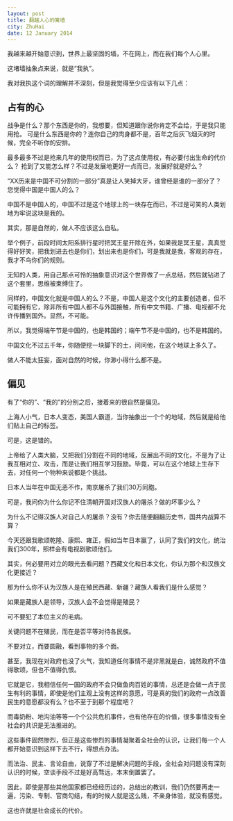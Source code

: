 ```yaml
---
layout: post
title: 翻越人心的篱墙
city: ZhuHai
date: 12 January 2014
---
```


我越来越开始意识到，世界上最坚固的墙，不在网上，而在我们每个人心里。

这堵墙抽象点来说，就是“我执”。

我对我执这个词的理解并不深刻，但是我觉得至少应该有以下几点：

## 占有的心

战争是什么？那个东西是你的，我想要，但知道跟你说你肯定不会给，于是我只能用抢。
可是什么东西是你的？连你自己的肉身都不是，百年之后灰飞烟灭的时候，完全不听你的安排。

最多最多不过是抢来几年的使用权而已，为了这点使用权，有必要付出生命的代价么？
抢到了又能怎么样？不过是发展地更好一点而已，发展好就是好么？

“XX历来是中国不可分割的一部分”真是让人笑掉大牙，谁曾经是谁的一部分了？您觉得中国是中国人的么？

中国不是中国人的，中国不过是这个地球上的一块存在而已，不过是可笑的人类划地为牢说这块是我的。

其实，那是自然的，做人不应该这么自私。

举个例子，前段时间太阳系排行星时把冥王星开除在外，如果我是冥王星，真真觉得好好笑，把我划进去也是你们，划出来也是你们，可是我就是我，客观的存在，我才不鸟你们的规则。

无知的人类，用自己那点可怜的抽象意识对这个世界做了一点总结，然后就钻进了这个套里，思维被束缚住了。

同样的，中国文化就是中国人的么？不是，中国人是这个文化的主要创造者，但不可能拥有它，除非所有中国人都不与外国接触，所有中文书籍、广播、电视都不允许传播到国外。显然，不可能。

所以，我觉得端午节是中国的，也是韩国的；端午节不是中国的，也不是韩国的。

中国文化不过五千年，你随便挖一块脚下的土，问问他，在这个地球上多久了。

做人不能太狂妄，面对自然的时候，你渺小得什么都不是。

## 偏见

有了“你的”、“我的”的分别之后，接着来的很自然是偏见。

上海人小气，日本人变态，美国人霸道，当你抽象出一个个的地域，然后就是给他们贴上自己的标签。

可是，这是错的。

上帝给了人类大脑，又把我们分割在不同的地域，反展出不同的文化，不是为了让我互相对立、攻击，而是让我们相互学习鼓励。毕竟，可以在这个地球上生存下去，对任何一个物种来说都是个挑战。

日本人当年在中国无恶不作，南京屠杀了我们30万同胞。

可是，我问你为什么你记不住清朝开国对汉族人的屠杀？做的坏事少么？

为什么不记得汉族人对自己人的屠杀？没有？你去随便翻翻历史书，国共内战算不算？

今天还跟我歌颂乾隆、康熙、雍正，假如当年日本赢了，认同了我们的文化，统治我们300年，照样会有电视剧歌颂他们。

其实，何必要用对立的眼光去看问题？西藏文化和日本文化，你认为那个和汉族文化更接近？

那为什么你不认为汉族人是在殖民西藏、新疆？藏族人看我们是什么感觉？

如果是藏族人是领导，汉族人会不会觉得是殖民？

可不要犯了本位主义的毛病。

关键问题不在殖民，而在是否平等对待各民族。

不要对立，而要圆融，看到事物的多个面。

甚至，我现在对政府也没了火气，我知道任何事情不是非黑就是白，诚然政府不值得歌颂，但也不值得仇恨。

它就是它，我相信任何一国的政府不会只做鱼肉百姓的事情，总还是会做一点于民生有利的事情，即使是他们主观上没有这样的意愿，可是真的我们的政府一点改善民生的意愿都没有么？也不至于到那个程度吧？

而毒奶粉、地沟油等等一个个公共危机事件，也有他存在的价值，很多事情没有全社会的共识是无法推进的。

这些事件固然惨烈，但正是这些惨烈的事情凝聚着全社会的认识，让我们每一个人都开始意识到这样下去不行，得想点办法。

而法治、民主、言论自由，说穿了不过是解决问题的手段，全社会对问题没有深刻认识的时候，空谈手段不过是好高骛远，本末倒置罢了。

因此，即使是那些其他国家都已经经历过的，总结出的教训，我们仍然要再走一遍，污染、专制、官商勾结，有的时候人就是这么贱，不亲身体验，就没有感觉。

这也许就是社会成长的代价。
